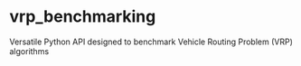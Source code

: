 # vrp_benchmarking
Versatile Python API designed to benchmark Vehicle Routing Problem (VRP) algorithms

